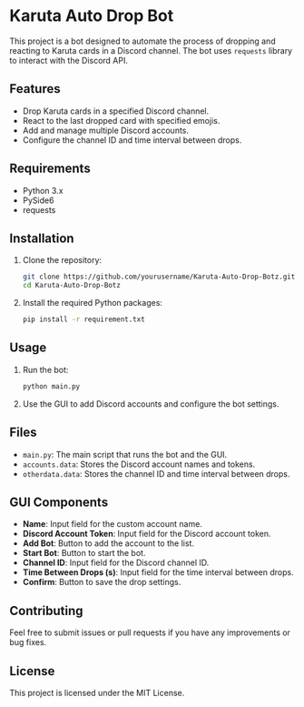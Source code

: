 # Karuta Auto Drop Bot

This project is a bot designed to automate the process of dropping and reacting to Karuta cards in a Discord channel. The bot uses `requests` library to interact with the Discord API.

## Features

- Drop Karuta cards in a specified Discord channel.
- React to the last dropped card with specified emojis.
- Add and manage multiple Discord accounts.
- Configure the channel ID and time interval between drops.

## Requirements

- Python 3.x
- PySide6
- requests

## Installation

1. Clone the repository:
    ```sh
    git clone https://github.com/yourusername/Karuta-Auto-Drop-Botz.git
    cd Karuta-Auto-Drop-Botz
    ```

2. Install the required Python packages:
    ```sh
    pip install -r requirement.txt
    ```

## Usage

1. Run the bot:
    ```sh
    python main.py
    ```

2. Use the GUI to add Discord accounts and configure the bot settings.

## Files

- `main.py`: The main script that runs the bot and the GUI.
- `accounts.data`: Stores the Discord account names and tokens.
- `otherdata.data`: Stores the channel ID and time interval between drops.

## GUI Components

- **Name**: Input field for the custom account name.
- **Discord Account Token**: Input field for the Discord account token.
- **Add Bot**: Button to add the account to the list.
- **Start Bot**: Button to start the bot.
- **Channel ID**: Input field for the Discord channel ID.
- **Time Between Drops (s)**: Input field for the time interval between drops.
- **Confirm**: Button to save the drop settings.

## Contributing

Feel free to submit issues or pull requests if you have any improvements or bug fixes.

## License

This project is licensed under the MIT License.
